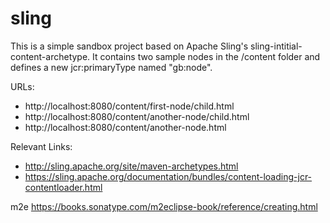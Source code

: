 # sling
This is a simple sandbox project based on Apache Sling's sling-intitial-content-archetype.
It contains two sample nodes in the /content folder and defines a
new jcr:primaryType named "gb:node".

URLs:
* http://localhost:8080/content/first-node/child.html
* http://localhost:8080/content/another-node/child.html
* http://localhost:8080/content/another-node.html

Relevant Links:
* http://sling.apache.org/site/maven-archetypes.html
* https://sling.apache.org/documentation/bundles/content-loading-jcr-contentloader.html

m2e
https://books.sonatype.com/m2eclipse-book/reference/creating.html